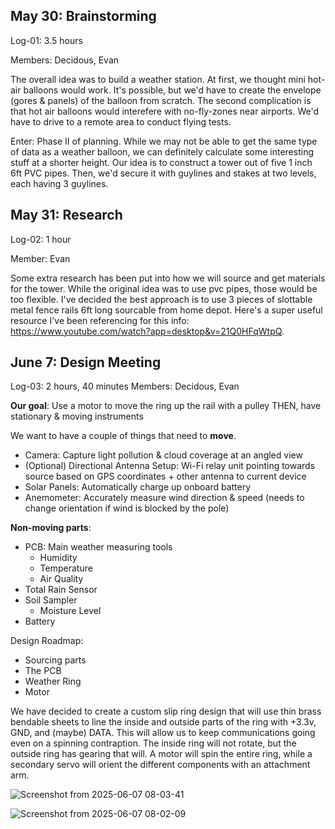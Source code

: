 ## May 30: Brainstorming
Log-01: 3.5 hours

Members: Decidous, Evan

The overall idea was to build a weather station. At first, we thought mini hot-air balloons would work. It's possible, but we'd have to create the envelope (gores & panels) of the balloon from scratch. The second complication is that hot air balloons would interefere with no-fly-zones near airports. We'd have to drive to a remote area to conduct flying tests.

Enter: Phase II of planning. While we may not be able to get the same type of data as a weather balloon, we can definitely calculate some interesting stuff at a shorter height. Our idea is to construct a tower out of five 1 inch 6ft PVC pipes. Then, we'd secure it with guylines and stakes at two levels, each having 3 guylines. 

## May 31: Research
Log-02: 1 hour

Member: Evan

Some extra research has been put into how we will source and get materials for the tower. While the original idea was to use pvc pipes, those would be too flexible. I've decided the best approach is to use 3 pieces of slottable metal fence rails 6ft long sourcable from home depot. Here's a super useful resource I've been referencing for this info: https://www.youtube.com/watch?app=desktop&v=21Q0HFqWtpQ.

## June 7: Design Meeting

Log-03: 2 hours, 40 minutes
Members: Decidous, Evan

**Our goal**: Use a motor to move the ring up the rail with a pulley
THEN, have stationary & moving instruments

We want to have a couple of things that need to **move**.
* Camera: Capture light pollution & cloud coverage at an angled view
* (Optional) Directional Antenna Setup: Wi-Fi relay unit pointing towards source based on GPS coordinates + other antenna to current device
* Solar Panels: Automatically charge up onboard battery
* Anemometer: Accurately measure wind direction & speed (needs to change orientation if wind is blocked by the pole)

**Non-moving parts**:
* PCB: Main weather measuring tools
  * Humidity
  * Temperature
  * Air Quality
* Total Rain Sensor
* Soil Sampler
  * Moisture Level
* Battery

Design Roadmap:
* Sourcing parts
* The PCB
* Weather Ring
* Motor

We have decided to create a custom slip ring design that will use thin brass bendable sheets to line the inside and outside parts of the ring with +3.3v, GND, and (maybe) DATA. This will allow us to keep communications going even on a spinning contraption. The inside ring will not rotate, but the outside ring has gearing that will. A motor will spin the entire ring, while a secondary servo will orient the different components with an attachment arm.

![Screenshot from 2025-06-07 08-03-41](https://github.com/user-attachments/assets/e51ba312-24f4-4c4c-aef4-2787b678b83b)

![Screenshot from 2025-06-07 08-02-09](https://github.com/user-attachments/assets/60e50c07-3812-4a70-ba0f-7afceeda7bf0)

